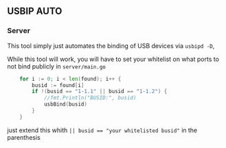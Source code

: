 ## USBIP AUTO

### Server
This tool simply just automates the binding of 
USB devices via `usbipd -D`, 

While this tool will work, you will have to set
your whitelist on what ports to not bind publicly
in `server/main.go` 
```go
	for i := 0; i < len(found); i++ {
		busid := found[i]
		if !(busid == "1-1.1" || busid == "1-1.2") {
			//fmt.Println("BUSID:", busid)
			usbBind(busid)
		}
    }
```

just extend this whith `|| busid == "your whitelisted busid"`
in the parenthesis